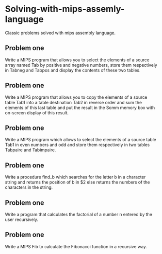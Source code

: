# Solving-with-mips-assemly-language
Classic problems solved with mips assembly language.

## Problem one
Write a MIPS program that allows you to select the elements of a source array named Tab by
positive and negative numbers, store them respectively in Tabneg and Tabpos and display the contents
of these two tables.

## Problem one
Write a MIPS program that allows you to copy the elements of a source table Tab1 into a table
destination Tab2 in reverse order and sum the elements of this last table and put the result
in the Somm memory box with on-screen display of this result.

## Problem one
Write a MIPS program which allows to select the elements of a source table Tab1 in even numbers and
odd and store them respectively in two tables Tabpaire and Tabimpaire.

## Problem one
Write a procedure find_b which searches for the letter b in a character string and returns the position of
b in $2 else returns the numbers of the characters in the string.

## Problem one
Write a program that calculates the factorial of a number n entered by the user recursively.

## Problem one
Write a MIPS Fib to calculate the Fibonacci function in a recursive way.

